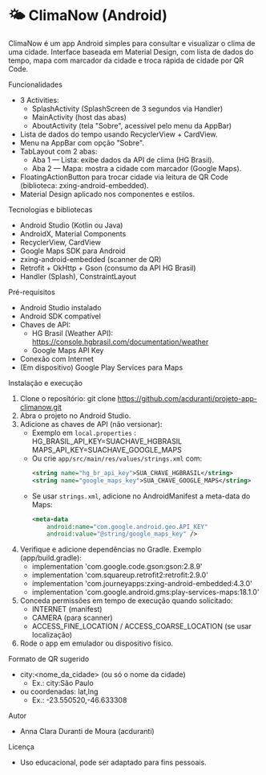 # 🌤️ ClimaNow (Android)

ClimaNow é um app Android simples para consultar e visualizar o clima de uma cidade. Interface baseada em Material Design, com lista de dados do tempo, mapa com marcador da cidade e troca rápida de cidade por QR Code.

Funcionalidades
- 3 Activities:
  - SplashActivity (SplashScreen de 3 segundos via Handler)
  - MainActivity (host das abas)
  - AboutActivity (tela "Sobre", acessível pelo menu da AppBar)
- Lista de dados do tempo usando RecyclerView + CardView.
- Menu na AppBar com opção "Sobre".
- TabLayout com 2 abas:
  - Aba 1 — Lista: exibe dados da API de clima (HG Brasil).
  - Aba 2 — Mapa: mostra a cidade com marcador (Google Maps).
- FloatingActionButton para trocar cidade via leitura de QR Code (biblioteca: zxing-android-embedded).
- Material Design aplicado nos componentes e estilos.

Tecnologias e bibliotecas
- Android Studio (Kotlin ou Java)
- AndroidX, Material Components
- RecyclerView, CardView
- Google Maps SDK para Android
- zxing-android-embedded (scanner de QR)
- Retrofit + OkHttp + Gson (consumo da API HG Brasil)
- Handler (Splash), ConstraintLayout

Pré-requisitos
- Android Studio instalado
- Android SDK compatível
- Chaves de API:
  - HG Brasil (Weather API): https://console.hgbrasil.com/documentation/weather
  - Google Maps API Key
- Conexão com Internet
- (Em dispositivo) Google Play Services para Maps

Instalação e execução
1. Clone o repositório:
   git clone https://github.com/acduranti/projeto-app-climanow.git
2. Abra o projeto no Android Studio.
3. Adicione as chaves de API (não versionar):
   - Exemplo em `local.properties` :
     HG_BRASIL_API_KEY=SUACHAVE_HGBRASIL
     MAPS_API_KEY=SUACHAVE_GOOGLE_MAPS
   - Ou crie `app/src/main/res/values/strings.xml` com:
     ```xml
     <string name="hg_br_api_key">SUA_CHAVE_HGBRASIL</string>
     <string name="google_maps_key">SUA_CHAVE_GOOGLE_MAPS</string>
     ```
   - Se usar `strings.xml`, adicione no AndroidManifest a meta-data do Maps:
     ```xml
     <meta-data
         android:name="com.google.android.geo.API_KEY"
         android:value="@string/google_maps_key" />
     ```
4. Verifique e adicione dependências no Gradle. Exemplo (app/build.gradle):
   - implementation 'com.google.code.gson:gson:2.8.9'
   - implementation 'com.squareup.retrofit2:retrofit:2.9.0'
   - implementation 'com.journeyapps:zxing-android-embedded:4.3.0'
   - implementation 'com.google.android.gms:play-services-maps:18.1.0'
5. Conceda permissões em tempo de execução quando solicitado:
   - INTERNET (manifest)
   - CAMERA (para scanner)
   - ACCESS_FINE_LOCATION / ACCESS_COARSE_LOCATION (se usar localização)
6. Rode o app em emulador ou dispositivo físico.

Formato de QR sugerido
- city:<nome_da_cidade> (ou só o nome da cidade)
  - Ex.: city:São Paulo
- ou coordenadas: lat,lng
  - Ex.: -23.550520,-46.633308

Autor
- Anna Clara Duranti de Moura (acduranti)

Licença
- Uso educacional, pode ser adaptado para fins pessoais.    
